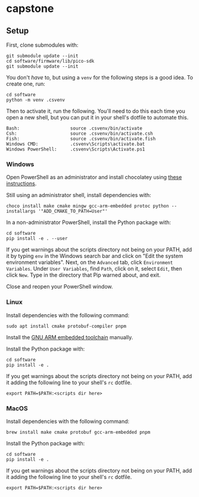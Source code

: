 # capstone

## Setup

First, clone submodules with:

```
git submodule update --init
cd software/firmware/lib/pico-sdk
git submodule update --init
```

You don't *have* to, but using a `venv` for the following steps is a good idea. To create one, run:

```
cd software
python -m venv .csvenv
```

Then to activate it, run the following. You'll need to do this each time you open a new shell, but you can put it in your shell's dotfile to automate this.

```
Bash:                   source .csvenv/bin/activate
Csh:                    source .csvenv/bin/activate.csh
Fish:                   source .csvenv/bin/activate.fish
Windows CMD:            .csvenv\Scripts\activate.bat
Windows PowerShell:     .csvenv\Scripts\Activate.ps1
```

### Windows

Open PowerShell as an administrator and install chocolatey using [these instructions](https://chocolatey.org/install#individual).

Still using an administrator shell, install dependencies with:

```
choco install make cmake mingw gcc-arm-embedded protoc python --installargs '"ADD_CMAKE_TO_PATH=User"'
```

In a non-administrator PowerShell, install the Python package with:

```
cd software
pip install -e . --user
```

If you get warnings about the scripts directory not being on your PATH, add it by typing `env` in the Windows search bar and click on "Edit the system environment variables". Next, on the `Advanced` tab, click `Environment Variables`. Under `User Variables`, find `Path`, click on it, select `Edit`, then click `New`. Type in the directory that Pip warned about, and exit.

Close and reopen your PowerShell window.

### Linux

Install dependencies with the following command:

```
sudo apt install cmake protobuf-compiler pnpm
```

Install the [GNU ARM embedded toolchain](https://developer.arm.com/downloads/-/arm-gnu-toolchain-downloads) manually.

Install the Python package with:

```
cd software
pip install -e .
```

If you get warnings about the scripts directory not being on your PATH, add it adding the following line to your shell's `rc` dotfile.

```
export PATH=$PATH:<scripts dir here>
```

### MacOS

Install dependencies with the following command:

```
brew install make cmake protobuf gcc-arm-embedded pnpm
```

Install the Python package with:

```
cd software
pip install -e .
```

If you get warnings about the scripts directory not being on your PATH, add it adding the following line to your shell's `rc` dotfile.

```
export PATH=$PATH:<scripts dir here>
```
